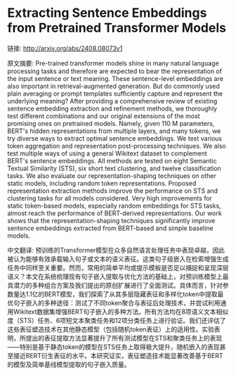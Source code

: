 # Extracting Sentence Embeddings from Pretrained Transformer Models

链接: http://arxiv.org/abs/2408.08073v1

原文摘要:
Pre-trained transformer models shine in many natural language processing
tasks and therefore are expected to bear the representation of the input
sentence or text meaning. These sentence-level embeddings are also important in
retrieval-augmented generation. But do commonly used plain averaging or prompt
templates sufficiently capture and represent the underlying meaning? After
providing a comprehensive review of existing sentence embedding extraction and
refinement methods, we thoroughly test different combinations and our original
extensions of the most promising ones on pretrained models. Namely, given 110 M
parameters, BERT's hidden representations from multiple layers, and many
tokens, we try diverse ways to extract optimal sentence embeddings. We test
various token aggregation and representation post-processing techniques. We
also test multiple ways of using a general Wikitext dataset to complement
BERT's sentence embeddings. All methods are tested on eight Semantic Textual
Similarity (STS), six short text clustering, and twelve classification tasks.
We also evaluate our representation-shaping techniques on other static models,
including random token representations. Proposed representation extraction
methods improve the performance on STS and clustering tasks for all models
considered. Very high improvements for static token-based models, especially
random embeddings for STS tasks, almost reach the performance of BERT-derived
representations. Our work shows that the representation-shaping techniques
significantly improve sentence embeddings extracted from BERT-based and simple
baseline models.

中文翻译:
预训练的Transformer模型在众多自然语言处理任务中表现卓越，因此被认为能够有效承载输入句子或文本的语义表征。这类句子级嵌入在检索增强生成任务中同样至关重要。然而，常用的简单平均或提示模板是否足以捕捉和呈现深层语义？本文在系统梳理现有句子嵌入提取与优化方法的基础上，对预训练模型上最具潜力的多种组合方案及我们提出的原创扩展进行了全面测试。具体而言，针对参数量达1.1亿的BERT模型，我们探索了从其多层隐藏表征和多样化token中提取最优句子嵌入的多种途径：测试了不同token聚合与表征后处理技术，并尝试利用通用Wikitext数据集增强BERT句子嵌入的多种方法。所有方法均在8项语义文本相似度（STS）任务、6项短文本聚类任务和12项分类任务上进行验证。我们还评估了这些表征塑造技术在其他静态模型（包括随机token表征）上的适用性。实验表明，所提出的表征提取方法显著提升了所有测试模型在STS和聚类任务上的表现——特别是基于静态token的模型在STS任务上取得极大提升，随机嵌入的表现甚至接近BERT衍生表征的水平。本研究证实，表征塑造技术能显著改善基于BERT的模型及简单基线模型提取的句子嵌入质量。
